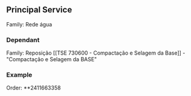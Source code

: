 ## Principal Service
Family: Rede água
### Dependant
Family: Reposição
[[TSE 730600 - Compactação e Selagem da Base]] - "Compactação e Selagem da BASE"

### Example
Order: **2411663358
